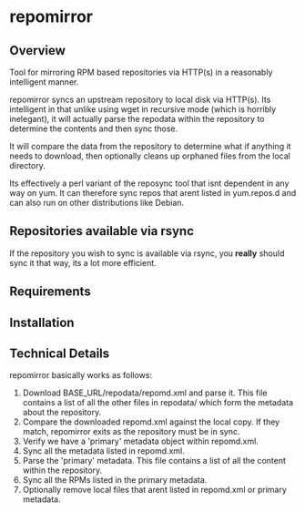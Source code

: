 # repomirror
## Overview
Tool for mirroring RPM based repositories via HTTP(s) in a reasonably 
intelligent manner.

repomirror syncs an upstream  repository to local disk via HTTP(s).  Its 
intelligent in that unlike using wget in recursive mode (which is horribly 
inelegant), it will actually parse the repodata within the repository to 
determine the contents and then sync those.

It will compare the data from the repository to determine what if anything
it needs to download, then optionally cleans up orphaned files from the local
directory.

Its effectively a perl variant of the reposync tool that isnt dependent in
any way on yum.  It can therefore sync repos that arent listed in yum.repos.d
and can also run on other distributions like Debian.

## Repositories available via rsync
If the repository you wish to sync is available via rsync, you **really**
should sync it that way, its a lot more efficient.

## Requirements

## Installation

## Technical Details
repomirror basically works as follows:
1. Download BASE_URL/repodata/repomd.xml and parse it.
   This file contains a list of all the other files in repodata/ which form the 
   metadata about the repository.
2. Compare the downloaded repomd.xml against the local copy.
   If they match, repomirror exits as the repository must be in sync.
3. Verify we have a 'primary' metadata object within repomd.xml.
4. Sync all the metadata listed in repomd.xml.
5. Parse the 'primary' metadata.
   This file contains a list of all the content within the repository.
6. Sync all the RPMs listed in the primary metadata.
7. Optionally remove local files that arent listed in repomd.xml or primary
   metadata.
